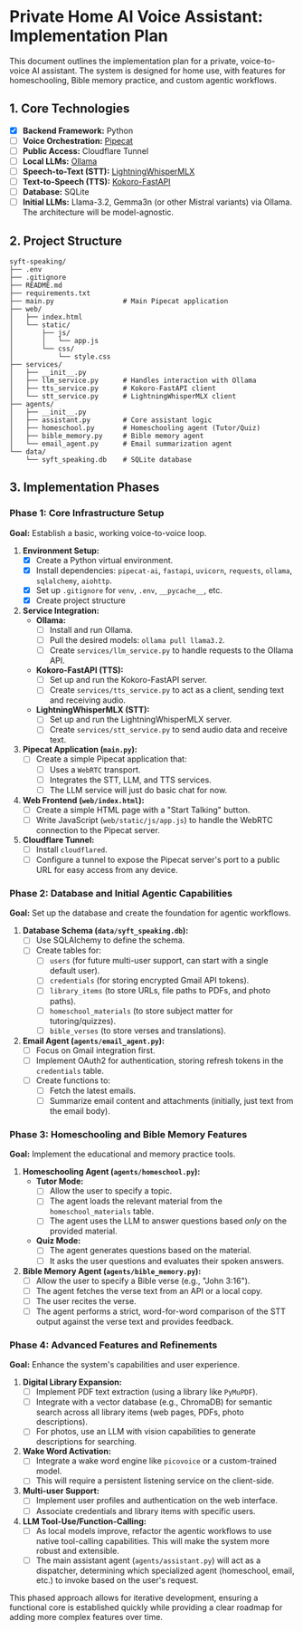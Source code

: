 # Private Home AI Voice Assistant: Implementation Plan

This document outlines the implementation plan for a private, voice-to-voice AI assistant. The system is designed for home use, with features for homeschooling, Bible memory practice, and custom agentic workflows.

## 1. Core Technologies

-   [x] **Backend Framework:** Python
-   [ ] **Voice Orchestration:** [Pipecat](https://www.pipecat.ai/)
-   [ ] **Public Access:** Cloudflare Tunnel
-   [ ] **Local LLMs:** [Ollama](https://ollama.ai/)
-   [ ] **Speech-to-Text (STT):** [LightningWhisperMLX](https://github.com/mustafaaljadery/lightning-whisper-mlx)
-   [ ] **Text-to-Speech (TTS):** [Kokoro-FastAPI](https://github.com/remsky/Kokoro-FastAPI)
-   [ ] **Database:** SQLite
-   [ ] **Initial LLMs:** Llama-3.2, Gemma3n (or other Mistral variants) via Ollama. The architecture will be model-agnostic.

## 2. Project Structure

```
syft-speaking/
├── .env
├── .gitignore
├── README.md
├── requirements.txt
├── main.py                 # Main Pipecat application
├── web/
│   ├── index.html
│   └── static/
│       ├── js/
│       │   └── app.js
│       └── css/
│           └── style.css
├── services/
│   ├── __init__.py
│   ├── llm_service.py      # Handles interaction with Ollama
│   ├── tts_service.py      # Kokoro-FastAPI client
│   └── stt_service.py      # LightningWhisperMLX client
├── agents/
│   ├── __init__.py
│   ├── assistant.py        # Core assistant logic
│   ├── homeschool.py       # Homeschooling agent (Tutor/Quiz)
│   ├── bible_memory.py     # Bible memory agent
│   └── email_agent.py      # Email summarization agent
└── data/
    └── syft_speaking.db    # SQLite database
```

## 3. Implementation Phases

### Phase 1: Core Infrastructure Setup

**Goal:** Establish a basic, working voice-to-voice loop.

1.  **Environment Setup:**
    *   [x] Create a Python virtual environment.
    *   [x] Install dependencies: `pipecat-ai`, `fastapi`, `uvicorn`, `requests`, `ollama`, `sqlalchemy`, `aiohttp`.
    *   [x] Set up `.gitignore` for `venv`, `.env`, `__pycache__`, etc.
    *   [x] Create project structure

2.  **Service Integration:**
    *   **Ollama:**
        *   [ ] Install and run Ollama.
        *   [ ] Pull the desired models: `ollama pull llama3.2`.
        *   [ ] Create `services/llm_service.py` to handle requests to the Ollama API.
    *   **Kokoro-FastAPI (TTS):**
        *   [ ] Set up and run the Kokoro-FastAPI server.
        *   [ ] Create `services/tts_service.py` to act as a client, sending text and receiving audio.
    *   **LightningWhisperMLX (STT):**
        *   [ ] Set up and run the LightningWhisperMLX server.
        *   [ ] Create `services/stt_service.py` to send audio data and receive text.

3.  **Pipecat Application (`main.py`):**
    *   [ ] Create a simple Pipecat application that:
        *   [ ] Uses a `WebRTC` transport.
        *   [ ] Integrates the STT, LLM, and TTS services.
        *   [ ] The LLM service will just do basic chat for now.

4.  **Web Frontend (`web/index.html`):**
    *   [ ] Create a simple HTML page with a "Start Talking" button.
    *   [ ] Write JavaScript (`web/static/js/app.js`) to handle the WebRTC connection to the Pipecat server.

5.  **Cloudflare Tunnel:**
    *   [ ] Install `cloudflared`.
    *   [ ] Configure a tunnel to expose the Pipecat server's port to a public URL for easy access from any device.

### Phase 2: Database and Initial Agentic Capabilities

**Goal:** Set up the database and create the foundation for agentic workflows.

1.  **Database Schema (`data/syft_speaking.db`):**
    *   [ ] Use SQLAlchemy to define the schema.
    *   [ ] Create tables for:
        *   [ ] `users` (for future multi-user support, can start with a single default user).
        *   [ ] `credentials` (for storing encrypted Gmail API tokens).
        *   [ ] `library_items` (to store URLs, file paths to PDFs, and photo paths).
        *   [ ] `homeschool_materials` (to store subject matter for tutoring/quizzes).
        *   [ ] `bible_verses` (to store verses and translations).

2.  **Email Agent (`agents/email_agent.py`):**
    *   [ ] Focus on Gmail integration first.
    *   [ ] Implement OAuth2 for authentication, storing refresh tokens in the `credentials` table.
    *   [ ] Create functions to:
        *   [ ] Fetch the latest emails.
        *   [ ] Summarize email content and attachments (initially, just text from the email body).

### Phase 3: Homeschooling and Bible Memory Features

**Goal:** Implement the educational and memory practice tools.

1.  **Homeschooling Agent (`agents/homeschool.py`):**
    *   **Tutor Mode:**
        *   [ ] Allow the user to specify a topic.
        *   [ ] The agent loads the relevant material from the `homeschool_materials` table.
        *   [ ] The agent uses the LLM to answer questions based *only* on the provided material.
    *   **Quiz Mode:**
        *   [ ] The agent generates questions based on the material.
        *   [ ] It asks the user questions and evaluates their spoken answers.

2.  **Bible Memory Agent (`agents/bible_memory.py`):**
    *   [ ] Allow the user to specify a Bible verse (e.g., "John 3:16").
    *   [ ] The agent fetches the verse text from an API or a local copy.
    *   [ ] The user recites the verse.
    *   [ ] The agent performs a strict, word-for-word comparison of the STT output against the verse text and provides feedback.

### Phase 4: Advanced Features and Refinements

**Goal:** Enhance the system's capabilities and user experience.

1.  **Digital Library Expansion:**
    *   [ ] Implement PDF text extraction (using a library like `PyMuPDF`).
    *   [ ] Integrate with a vector database (e.g., ChromaDB) for semantic search across all library items (web pages, PDFs, photo descriptions).
    *   [ ] For photos, use an LLM with vision capabilities to generate descriptions for searching.

2.  **Wake Word Activation:**
    *   [ ] Integrate a wake word engine like `picovoice` or a custom-trained model.
    *   [ ] This will require a persistent listening service on the client-side.

3.  **Multi-user Support:**
    *   [ ] Implement user profiles and authentication on the web interface.
    *   [ ] Associate credentials and library items with specific users.

4.  **LLM Tool-Use/Function-Calling:**
    *   [ ] As local models improve, refactor the agentic workflows to use native tool-calling capabilities. This will make the system more robust and extensible.
    *   [ ] The main assistant agent (`agents/assistant.py`) will act as a dispatcher, determining which specialized agent (homeschool, email, etc.) to invoke based on the user's request.

This phased approach allows for iterative development, ensuring a functional core is established quickly while providing a clear roadmap for adding more complex features over time.
